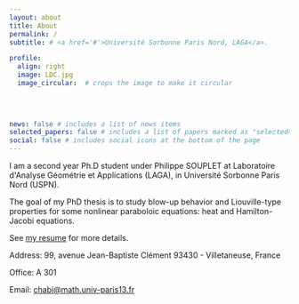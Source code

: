 ```yaml
---
layout: about
title: About
permalink: /
subtitle: # <a href='#'>Université Sorbonne Paris Nord, LAGA</a>. 

profile:
  align: right
  image: LDC.jpg
  image_circular:  # crops the image to make it circular
  
     
     

news: false # includes a list of news items
selected_papers: false # includes a list of papers marked as "selected={true}"
social: false # includes social icons at the bottom of the page
---
```

I am a second year Ph.D student under Philippe SOUPLET at Laboratoire d'Analyse Géométrie et Applications (LAGA), in Université Sorbonne Paris Nord (USPN).

The goal of my PhD thesis is to study blow-up behavior and Liouville-type properties for some nonlinear paraboloic equations: heat and Hamilton-Jacobi equations.

See [my resume](/asset/pdf/CV_chabi.pdf) for more details.

Address: 99, avenue Jean-Baptiste Clément 93430 - Villetaneuse, France

Office: A 301

Email: chabi@math.univ-paris13.fr

